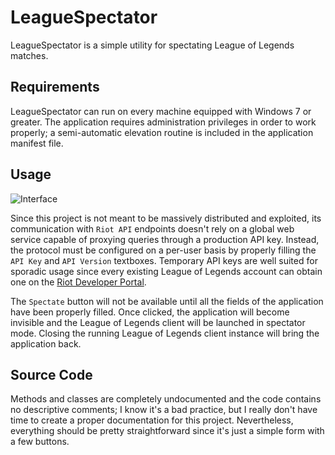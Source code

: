 # LeagueSpectator

LeagueSpectator is a simple utility for spectating League of Legends matches.

## Requirements

LeagueSpectator can run on every machine equipped with Windows 7 or greater. The application requires administration privileges in order to work properly; a semi-automatic elevation routine is included in the application manifest file.

## Usage

![Interface](https://i.imgur.com/l2Ous1t.png)

Since this project is not meant to be massively distributed and exploited, its communication with `Riot API` endpoints doesn't rely on a global web service capable of proxying queries through a production API key. Instead, the protocol must be configured on a per-user basis by properly filling the `API Key` and `API Version` textboxes. Temporary API keys are well suited for sporadic usage since every existing League of Legends account can obtain one on the [Riot Developer Portal](https://developer.riotgames.com/).

The `Spectate` button will not be available until all the fields of the application have been properly filled. Once clicked, the application will become invisible and the League of Legends client will be launched in spectator mode. Closing the running League of Legends client instance will bring the application back.

## Source Code

Methods and classes are completely undocumented and the code contains no descriptive comments; I know it's a bad practice, but I really don't have time to create a proper documentation for this project. Nevertheless, everything should be pretty straightforward since it's just a simple form with a few buttons.
